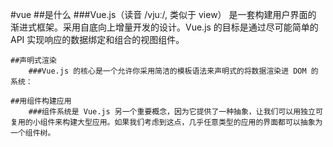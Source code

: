 #vue
	##是什么
		###Vue.js（读音 /vjuː/, 类似于 view） 是一套构建用户界面的 渐进式框架。采用自底向上增量开发的设计。Vue.js 的目标是通过尽可能简单的 API 实现响应的数据绑定和组合的视图组件。
		
	##声明式渲染
		###Vue.js 的核心是一个允许你采用简洁的模板语法来声明式的将数据渲染进 DOM 的系统：
		
	##用组件构建应用
		###组件系统是 Vue.js 另一个重要概念，因为它提供了一种抽象，让我们可以用独立可复用的小组件来构建大型应用。如果我们考虑到这点，几乎任意类型的应用的界面都可以抽象为一个组件树。